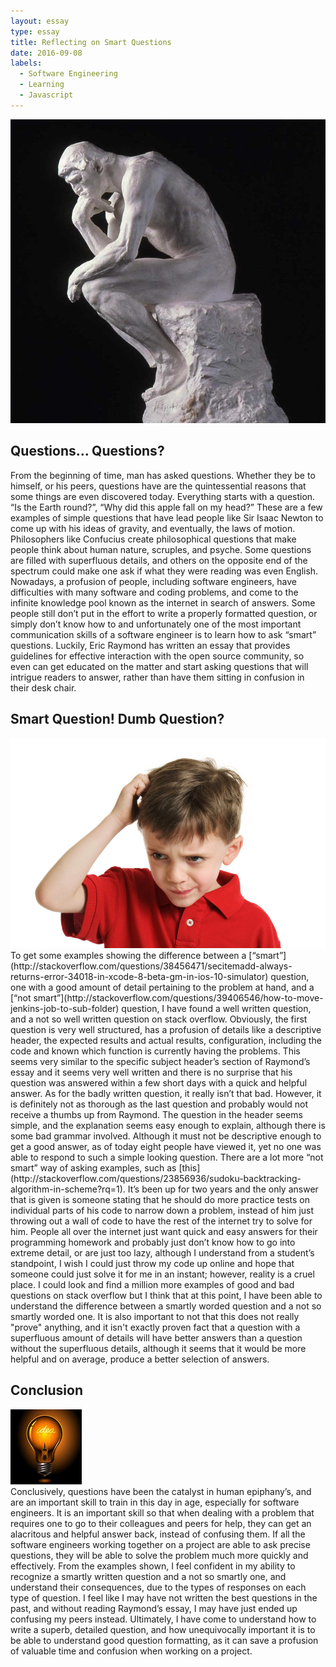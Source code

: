 ```yaml
---
layout: essay
type: essay
title: Reflecting on Smart Questions
date: 2016-09-08
labels:
  - Software Engineering
  - Learning
  - Javascript
---
```


<div class="ui small rounded images">
  <img class="ui image" src="../images/thinker.jpg">
</div>

## Questions... Questions?
From the beginning of time, man has asked questions. Whether they be to himself, or his peers, questions have are the quintessential reasons that some things are even discovered today. Everything starts with a question. “Is the Earth round?”, “Why did this apple fall on my head?” These are a few examples of simple questions that have lead people like Sir Isaac Newton to come up with his ideas of gravity, and eventually, the laws of motion.  Philosophers like Confucius create philosophical questions that make people think about human nature, scruples, and psyche. Some questions are filled with superfluous details, and others on the opposite end of the spectrum could make one ask if what they were reading was even English. Nowadays, a profusion of people, including software engineers, have difficulties with many software and coding problems, and come to the infinite knowledge pool known as the internet in search of answers. Some people still don’t put in the effort to write a properly formatted question, or simply don’t know how to and unfortunately one of the most important communication skills of a software engineer is to learn how to ask “smart” questions.  Luckily, Eric Raymond has written an essay that provides guidelines for effective interaction with the open source community, so even can get educated on the matter and start asking questions that will intrigue readers to answer, rather than have them sitting in confusion in their desk chair. 

## Smart Question! Dumb Question?
<div class="ui small rounded images">
  <img class="ui image" src="../images/confused.jpg">
</div>
To get some examples showing the difference between a [“smart”](http://stackoverflow.com/questions/38456471/secitemadd-always-returns-error-34018-in-xcode-8-beta-gm-in-ios-10-simulator) question, one with a good amount of detail pertaining to the problem at hand, and a [“not smart”](http://stackoverflow.com/questions/39406546/how-to-move-jenkins-job-to-sub-folder) question, I have found a well written question, and a not so well written question on stack overflow. Obviously, the first question is very well structured, has a profusion of details like a descriptive header, the expected results and actual results, configuration, including the code and known which function is currently having the problems. This seems very similar to the specific subject header’s section of Raymond’s essay and it seems very well written and there is no surprise that his question was answered within a few short days with a quick and helpful answer. As for the badly written question, it really isn’t that bad. However, it is definitely not as thorough as the last question and probably would not receive a thumbs up from Raymond. The question in the header seems simple, and the explanation seems easy enough to explain, although there is some bad grammar involved. Although it must not be descriptive enough to get a good answer, as of today eight people have viewed it, yet no one was able to respond to such a simple looking question. There are a lot more “not smart” way of asking examples, such as [this](http://stackoverflow.com/questions/23856936/sudoku-backtracking-algorithm-in-scheme?rq=1). It’s been up for two years and the only answer that is given is someone stating that he should do more practice tests on individual parts of his code to narrow down a problem, instead of him just throwing out a wall of code to have the rest of the internet try to solve for him. People all over the internet just want quick and easy answers for their programming homework and probably just don’t know how to go into extreme detail, or are just too lazy, although I understand from a student’s standpoint, I wish I could just throw my code up online and hope that someone could just solve it for me in an instant; however, reality is a cruel place. I could look and find a million more examples of good and bad questions on stack overflow but I think that at this point, I have been able to understand the difference between a smartly worded question and a not so smartly worded one. It is also important to not that this does not really "prove" anything, and it isn't exactly proven fact that a question with a superfluous amount of details will have better answers than a question without the superfluous details, although it seems that it would be more helpful and on average, produce a better selection of answers.

## Conclusion
<div class="ui small rounded images">
  <img class="ui image" src="../images/idea.jpg">
</div>
Conclusively, questions have been the catalyst in human epiphany’s, and are an important skill to train in this day in age, especially for software engineers.  It is an important skill so that when dealing with a problem that requires one to go to their colleagues and peers for help, they can get an alacritous and helpful answer back, instead of confusing them. If all the software engineers working together on a project are able to ask precise questions, they will be able to solve the problem much more quickly and effectively. From the examples shown, I feel confident in my ability to recognize a smartly written question and a not so smartly one, and understand their consequences, due to the types of responses on each type of question. I feel like I may have not written the best questions in the past, and without reading Raymond’s essay, I may have just ended up confusing my peers instead. Ultimately, I have come to understand how to write a superb, detailed question, and how unequivocally important it is to be able to understand good question formatting, as it can save a profusion of valuable time and confusion when working on a project. 
	
